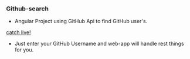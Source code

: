 ### Github-search 
- Angular Project using GitHub Api to find GitHub user's.

[catch live!]('gh-user.herokuapp.com')

- Just enter your GitHub Username and web-app will handle rest things for you.
